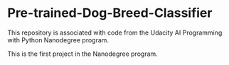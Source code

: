 # Pre-trained-Dog-Breed-Classifier

This repository is associated with code from the Udacity AI Programming with Python Nanodegree program. 

This is the first project in the Nanodegree program.
